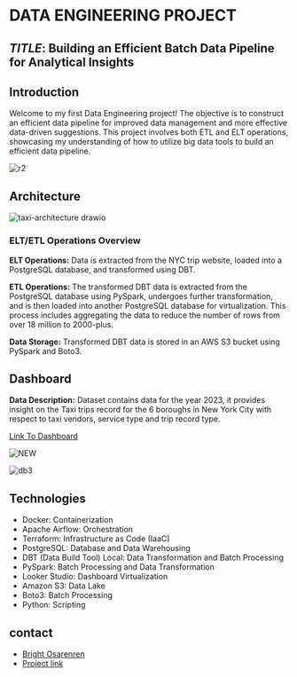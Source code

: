 # DATA ENGINEERING PROJECT

## *TITLE*: Building an Efficient Batch Data Pipeline for Analytical Insights

## Introduction

Welcome to my first Data Engineering project! The objective is to construct an efficient data pipeline for improved data management and more effective data-driven suggestions. This project involves both ETL and ELT operations, showcasing my understanding of how to utilize big data tools to build an efficient data pipeline. 

![r2](https://github.com/BrightOsas/NYC-Taxi-Trip-Data-Pipeline/assets/98474404/e1aae350-88a4-40dc-af0a-ce8d1c517103)
  
  
## Architecture
 
![taxi-architecture drawio](https://github.com/BrightOsas/NYC-Taxi-Trip-Data-Pipeline/assets/98474404/a5f12866-484b-4959-bbb9-8962f11d41df)


### ELT/ETL Operations Overview  
**ELT Operations:**
Data is extracted from the NYC trip website, loaded into a PostgreSQL database, and transformed using DBT. 

**ETL Operations:**
The transformed DBT data is extracted from the PostgreSQL database using PySpark, undergoes further transformation, and is then loaded into another PostgreSQL database for virtualization. This process includes aggregating the data to reduce the number of rows from over 18 million to 2000-plus.

**Data Storage:**
Transformed DBT data is stored in an AWS S3 bucket using PySpark and Boto3.



## Dashboard
**Data Description:** Dataset contains data for the year 2023, it provides insight on the Taxi trips record for the 6 boroughs in New York City with respect to taxi vendors, service type and trip record type.   
  
[Link To Dashboard](https://lookerstudio.google.com/u/0/reporting/63cb0bd5-82ce-4a18-85ef-43337b92e331/page/p_8bkuzl286c)

    
![NEW](https://github.com/BrightOsas/NYC-Taxi-Trip-Data-Pipeline/assets/98474404/3f6325a7-7bf1-4738-bdeb-573f4942247e)


![db3](https://github.com/BrightOsas/NYC-Taxi-Trip-Data-Pipeline/assets/98474404/ccbf2b99-045a-4cdb-8c58-8c47daba0823)
  
  
  
## Technologies

* Docker: Containerization  
* Apache Airflow: Orchestration   
* Terraform: Infrastructure as Code (IaaC)  
* PostgreSQL: Database and Data Warehousing  
* DBT (Data Build Tool) Local: Data Transformation and Batch Processing  
* PySpark: Batch Processing and Data Transformation  
* Looker Studio: Dashboard Virtualization 
* Amazon S3: Data Lake  
* Boto3: Batch Processing  
* Python: Scripting  


## contact
* [Bright Osarenren](linkedin.com/in/brightosas)
* [Project link](https://github.com/BrightOsas/NYC-Taxi-Trip-Data-Pipeline)

